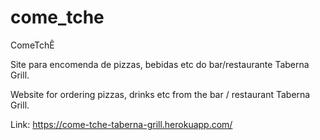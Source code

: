 # come_tche

ComeTchÊ

Site para encomenda de pizzas, bebidas etc do bar/restaurante Taberna Grill.

Website for ordering pizzas, drinks etc from the bar / restaurant Taberna Grill.

Link: https://come-tche-taberna-grill.herokuapp.com/
